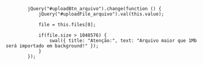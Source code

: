 			jQuery("#uploadBtn_arquivo").change(function () {
				jQuery("#uploadFile_arquivo").val(this.value);

				file = this.files[0];

				if(file.size > 1048576) {
					swal({ title: "Atenção:", text: "Arquivo maior que 1Mb será importado em background!" });
				} 
			});